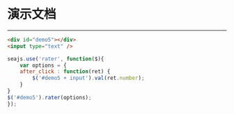 # 演示文档

---

````html
<div id="demo5"></div>
<input type="text" />
````

````javascript
seajs.use('rater', function($){
    var options = {
    after_click : function(ret) {
        $('#demo5 + input').val(ret.number);
    }
}
$('#demo5').rater(options);
});
````
